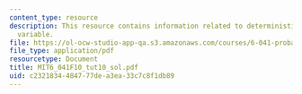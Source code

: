 ```yaml
---
content_type: resource
description: This resource contains information related to deterministic and random
  variable.
file: https://ol-ocw-studio-app-qa.s3.amazonaws.com/courses/6-041-probabilistic-systems-analysis-and-applied-probability-fall-2010/c2321834484777dea3ea33c7c8f1db89_MIT6_041F10_tut10_sol.pdf
file_type: application/pdf
resourcetype: Document
title: MIT6_041F10_tut10_sol.pdf
uid: c2321834-4847-77de-a3ea-33c7c8f1db89
---
```

